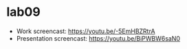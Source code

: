 # lab09
- Work screencast: https://youtu.be/-5EmHBZRtrA
- Presentation screencast: https://youtu.be/BiPWBW6saN0
